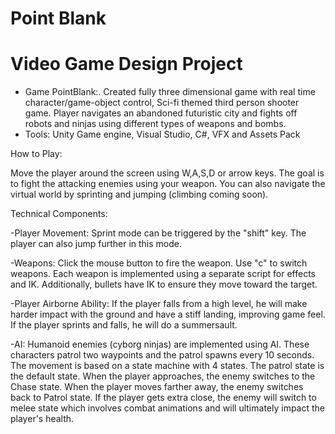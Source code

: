 # Point Blank

# Video Game Design Project
- Game PointBlank:. Created fully three dimensional game with real time character/game-object control, Sci-fi themed third person shooter game. Player navigates an abandoned futuristic city and fights off robots and ninjas using different types of weapons and bombs.
- Tools: Unity Game engine, Visual Studio, C#, VFX and Assets Pack

How to Play: 

Move the player around the screen using W,A,S,D or arrow keys. 
The goal is to fight the attacking enemies using your weapon. You can also navigate the virtual world by sprinting and jumping (climbing coming soon). 

Technical Components: 

-Player Movement: Sprint mode can be triggered by the "shift" key. The player can also jump further in this mode. 

-Weapons: Click the mouse button to fire the weapon. Use "c" to switch weapons. Each weapon is implemented using a separate script for effects and IK. Additionally, bullets have IK to ensure they move toward the target. 

-Player Airborne Ability: If the player falls from a high level, he will make harder impact with the ground and have a stiff landing, improving game feel. If the player sprints and falls, he will do a summersault. 

-AI: Humanoid enemies (cyborg ninjas) are implemented using AI. These characters patrol two waypoints and the patrol spawns every 10 seconds. The movement is based on a state machine with 4 states. The patrol state is the default state. When the player approaches, the enemy switches to the Chase state. When the player moves farther away, the enemy switches back to Patrol state. If the player gets extra close, the enemy will switch to melee state which involves combat animations and will ultimately impact the player's health. 
